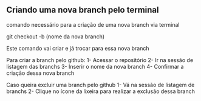 ## Criando uma nova branch pelo terminal

comando necessário para a criação de uma nova branch via terminal

git checkout -b (nome da nova branch)

Este comando vai criar e já trocar para essa nova branch

Para criar a branch pelo github:
1- Acessar o repositório
2- Ir na sessão de listagem das branchs
3- Inserir o nome da nova branch
4- Confirmar a criação dessa nova branch

Caso queira excluir uma branch pelo github
1- Vá na sessão de listagem de branchs
2- Clique no ícone da lixeira para realizar a exclusão dessa branch

